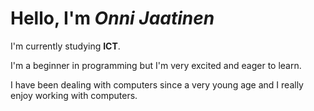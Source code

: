 # Hello, I'm *Onni Jaatinen*

I'm currently studying **ICT**.

I'm a beginner in programming but I'm very excited and eager to learn.

I have been dealing with computers since a very young age and I really enjoy working with computers.
